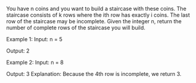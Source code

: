 You have n coins and you want to build a staircase with these coins. The staircase consists of k rows where the ith row has exactly i coins. The last row of the staircase may be incomplete.
Given the integer n, return the number of complete rows of the staircase you will build.

Example 1:
Input: n = 5

Output: 2

Example 2:
Input: n = 8

Output: 3
Explanation: Because the 4th row is incomplete, we return 3.
